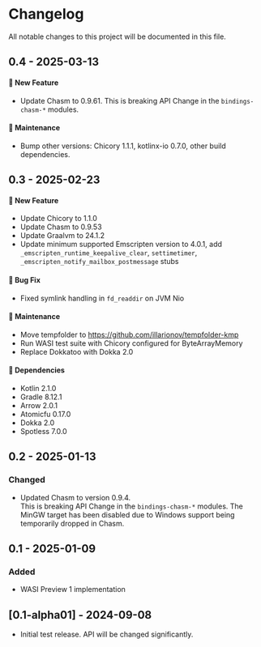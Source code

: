 # Changelog

All notable changes to this project will be documented in this file.

## 0.4 - 2025-03-13

#### 🚀 New Feature

- Update Chasm to 0.9.61. This is breaking API Change in the `bindings-chasm-*` modules.

#### 🔧 Maintenance

- Bump other versions: Chicory 1.1.1, kotlinx-io 0.7.0, other build dependencies.

## 0.3 - 2025-02-23

#### 🚀 New Feature

- Update Chicory to 1.1.0
- Update Chasm to 0.9.53
- Update Graalvm to 24.1.2
- Update minimum supported Emscripten version to 4.0.1, add `_emscripten_runtime_keepalive_clear`, `settimetimer`,
  `_emscripten_notify_mailbox_postmessage` stubs

#### 🐛 Bug Fix

- Fixed symlink handling in `fd_readdir` on JVM Nio

#### 🔧 Maintenance

- Move tempfolder to https://github.com/illarionov/tempfolder-kmp
- Run WASI test suite with Chicory configured for ByteArrayMemory 
- Replace Dokkatoo with Dokka 2.0

#### 🤖 Dependencies

- Kotlin 2.1.0
- Gradle 8.12.1
- Arrow 2.0.1
- Atomicfu 0.17.0
- Dokka 2.0
- Spotless 7.0.0

## 0.2 - 2025-01-13

### Changed

- Updated Chasm to version 0.9.4.  
  This is breaking API Change in the `bindings-chasm-*` modules.
  The MinGW target has been disabled due to Windows support being temporarily dropped in Chasm.

## 0.1 - 2025-01-09

### Added

- WASI Preview 1 implementation

## [0.1-alpha01] - 2024-09-08

- Initial test release. API will be changed significantly.
